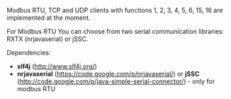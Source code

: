 Modbus RTU, TCP and UDP clients with functions 1, 2, 3, 4, 5, 6, 15, 16 are implemented at the moment.

For Modbus RTU You can choose from two serial communication libraries: RXTX (nrjavaserial) or jSSC.

Dependencies:
  * **slf4j** (http://www.slf4j.org/)
  * **nrjavaserial** (https://code.google.com/p/nrjavaserial/) or **jSSC** (http://code.google.com/p/java-simple-serial-connector/) - only for modbus RTU